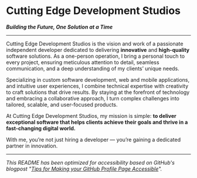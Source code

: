 # Cutting Edge Development Studios
***Building the Future, One Solution at a Time***

---

Cutting Edge Development Studios is the vision and work of a passionate independent developer dedicated to delivering **innovative** and **high-quality** software solutions. As a one-person operation, I bring a personal touch to every project, ensuring meticulous attention to detail, seamless communication, and a deep understanding of my clients’ unique needs.

Specializing in custom software development, web and mobile applications, and intuitive user experiences, I combine technical expertise with creativity to craft solutions that drive results. By staying at the forefront of technology and embracing a collaborative approach, I turn complex challenges into tailored, scalable, and user-focused products.

At Cutting Edge Development Studios, my mission is simple: **to deliver exceptional software that helps clients achieve their goals and thrive in a fast-changing digital world.** 

With me, you’re not just hiring a developer — you’re gaining a dedicated partner in innovation.

___
_This README has been optimized for accessibility based on GitHub's blogpost
"[Tips for Making your GitHub Profile Page Accessible](https://github.blog/2023-10-26-5-tips-for-making-your-github-profile-page-accessible)"._

